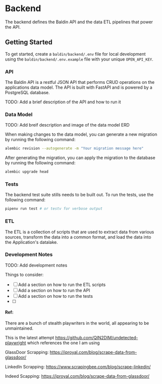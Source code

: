 # Backend

The backend defines the Baldin API and the data ETL pipelines that power the API.


## Getting Started

To get started, create a `baldin/backend/.env` file for local development using the `baldin/backend/.env.example` file with your unique `OPEN_API_KEY`.


### API

The Baldin API is a restful JSON API that performs CRUD operations on the applications data model. The API is built with FastAPI and is powered by a PostgreSQL database.

TODO: Add a brief description of the API and how to run it


### Data Model

TODO: Add breif description and image of the data model ERD

When making changes to the data model, you can generate a new migration by running the following command:

```bash
alembic revision --autogenerate -m "Your migration message here"
```

After generating the migration, you can apply the migration to the database by running the following command:

```bash
alembic upgrade head
```


### Tests

The backend test suite stills needs to be built out. To run the tests, use the following command:

```bash
pipenv run test # or testv for verbose output
```

### ETL

The ETL is a collection of scripts that are used to extract data from various sources, transform the data into a common format, and load the data into the Application's datalake.


### Development Notes

TODO: Add development notes

Things to consider:
- [ ] Add a section on how to run the ETL scripts
- [ ] Add a section on how to run the API
- [ ] Add a section on how to run the tests
- [ ]


#### Ref:

There are a bunch of stealth playwriters in the world, all appearing to be unmaintained.

This is the latest attempt https://github.com/QIN2DIM/undetected-playwright
which references the one I am using


GlassDoor Scrapping:
https://iproyal.com/blog/scrape-data-from-glassdoor/

LinkedIn Scrapping:
https://www.scrapingbee.com/blog/scrape-linkedin/

Indeed Scapping:
https://iproyal.com/blog/scrape-data-from-glassdoor/
